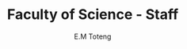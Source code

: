 ---
layout: profile
fname: E
lname: M
prefix: Prof
name: Prof. E.M Toteng
department: Faculty of Science
title: Faculty of Science - Staff
position: Deputy Dean
subtitle: E.M Toteng
qualifications:
    - ???
    - ???
    - ???
office: Block DNP, Office DNP
email: DNP@mopipi.ub.bw
phone: 355-DNP
img: unknown.jpg

bio: "This is template bio info for profiles in which;
    (a) We haven't received any data for or 
    (b) We are still in the process of uploading the data.
    If option *A* is the case, kindly send your profile details to our data collectors in the 'Contact Us' link in the menu. Thank you.
    "
---